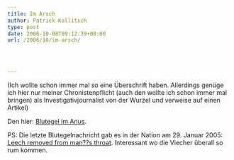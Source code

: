 ```yaml
---
title: Im Arsch
author: Patrick Kollitsch
type: post
date: 2006-10-08T09:12:39+00:00
url: /2006/10/im-arsch/




---
```

(Ich wollte schon immer mal so eine Überschrift haben. Allerdings genüge ich hier nur meiner Chronistenpflicht (auch den wollte ich schon immer mal bringen) als Investigativjournalist von der Wurzel und verweise auf einen Artikel)

Den hier: [Blutegel im Anus][1].

PS: Die letzte Blutegelnachricht gab es in der Nation am 29. Januar 2005: [Leech removed from man??s throat][2]. Interessant wo die Viecher überall so rum kommen.

 [1]: http://www.nationmultimedia.com/2006/10/08/headlines/headlines_30015676.php
 [2]: http://www.nationmultimedia.com/2005/01/29/national/index.php?news=national_16242031.html
